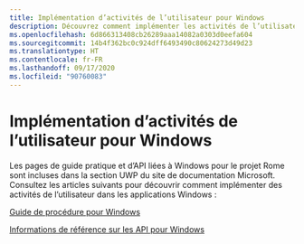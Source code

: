 ```yaml
---
title: Implémentation d’activités de l’utilisateur pour Windows
description: Découvrez comment implémenter les activités de l’utilisateur pour les applications Windows.
ms.openlocfilehash: 6d866313408cb26289aaa14082a0303d0eefa604
ms.sourcegitcommit: 14b4f362bc0c924dff6493490c80624273d49d23
ms.translationtype: HT
ms.contentlocale: fr-FR
ms.lasthandoff: 09/17/2020
ms.locfileid: "90760083"
---
```

# <a name="implementing-user-activities-for-windows"></a>Implémentation d’activités de l’utilisateur pour Windows

Les pages de guide pratique et d’API liées à Windows pour le projet Rome sont incluses dans la section UWP du site de documentation Microsoft. Consultez les articles suivants pour découvrir comment implémenter des activités de l’utilisateur dans les applications Windows :

[Guide de procédure pour Windows](https://docs.microsoft.com/windows/uwp/launch-resume/useractivities)

[Informations de référence sur les API pour Windows](https://docs.microsoft.com/uwp/api/windows.applicationmodel.useractivities)